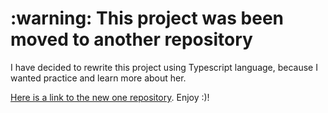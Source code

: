 <h1> :warning: This project was been moved to another repository </h1>

I have decided to rewrite this project using Typescript language, because I wanted practice and learn more about her.

[Here is a link to the new one repository](https://github.com/matheusf31/goyaz-barber-backend-2). Enjoy :)!
